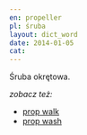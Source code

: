 ```yaml
---
en: propeller
pl: śruba
layout: dict_word
date: 2014-01-05
cat: 
---
```


Śruba okrętowa.

*zobacz też:*

* [prop walk](/dict/prop-walk.html)
* [prop wash](/dict/prop-wash.html)